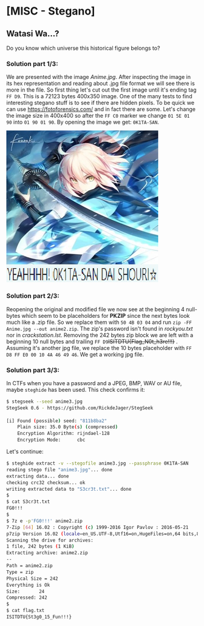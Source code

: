 # [MISC - Stegano]
## Watasi Wa...?
Do you know which universe this historical figure belongs to?

### Solution part 1/3:
We are presented with the image *Anime.jpg*. After inspecting the image in its hex representation and reading about .jpg file format we will see there is more in the file. So first thing let's cut out the first image until it's ending tag `FF D9`.  This is a 72123 bytes 400x350 image. One of the many tests to find interesting stegano stuff is to see if there are hidden pixels. To be quick we can use https://fotoforensics.com/ and in fact there are some. Let's change the image size in 400x400 so after the `FF C0` marker we change `01 5E 01 90` into `01 90 01 90`. By opening the image we get: `0K1TA-SAN`.

![first file](./images/anime1.jpg)

### Solution part 2/3:
Reopening the original and modified file we now see at the beginning 4 null-bytes which seem to be placeholders for **PKZIP** since the next bytes look much like a .zip file. So we replace them with `50 4B 03 04` and run `zip -FF Anime.jpg --out anime2.zip`. The zip's password isn't found in *rockyou.txt* nor in *crackstation.lst*. Removing the 242 bytes zip block we are left with a beginning 10 null bytes and trailing `FF D9`~~ISITDTU{Flag_N0t_h3re!!!}~~ . Assuming it's another jpg file, we replace the 10 bytes placeholder with `FF D8 FF E0 00 10 4A 46 49 46`. We get a working jpg file.

### Solution part 3/3:
In CTFs when you have a password and a JPEG, BMP, WAV or AU file, maybe `steghide` has been used. This check confirms it:
```bash
$ stegseek --seed anime3.jpg 
StegSeek 0.6 - https://github.com/RickdeJager/StegSeek

[i] Found (possible) seed: "811b8ba2"            
	Plain size: 35.0 Byte(s) (compressed)
	Encryption Algorithm: rijndael-128
	Encryption Mode:      cbc
```
Let's continue:
```bash
$ steghide extract -v --stegofile anime3.jpg --passphrase 0K1TA-SAN
reading stego file "anime3.jpg"... done
extracting data... done
checking crc32 checksum... ok
writing extracted data to "S3cr3t.txt"... done
$
$ cat S3cr3t.txt 
FG0!!!
$
$ 7z e -p'FG0!!!' anime2.zip 
7-Zip [64] 16.02 : Copyright (c) 1999-2016 Igor Pavlov : 2016-05-21
p7zip Version 16.02 (locale=en_US.UTF-8,Utf16=on,HugeFiles=on,64 bits,8 CPUs Intel(R) Core(TM) i5-10210U CPU @ 1.60GHz (806EC),ASM,AES-NI)
Scanning the drive for archives:
1 file, 242 bytes (1 KiB)
Extracting archive: anime2.zip
--
Path = anime2.zip
Type = zip
Physical Size = 242
Everything is Ok
Size:       24
Compressed: 242
$
$ cat flag.txt 
ISITDTU{St3g0_15_Fun!!!}
